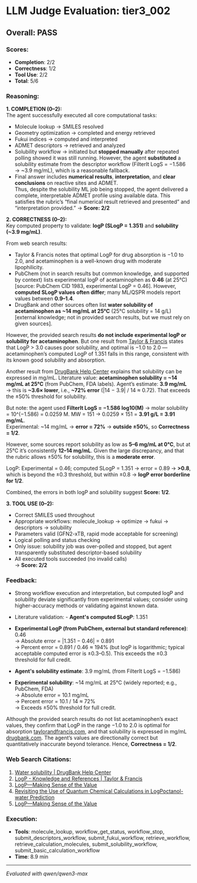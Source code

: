 # LLM Judge Evaluation: tier3_002

## Overall: PASS

### Scores:
- **Completion**: 2/2
- **Correctness**: 1/2
- **Tool Use**: 2/2
- **Total**: 5/6

### Reasoning:
**1. COMPLETION (0–2):**  
The agent successfully executed all core computational tasks:  
- Molecule lookup → SMILES resolved  
- Geometry optimization → completed and energy retrieved  
- Fukui indices → computed and interpreted  
- ADMET descriptors → retrieved and analyzed  
- Solubility workflow → initiated but **stopped manually** after repeated polling showed it was still running. However, the agent **substituted** a solubility estimate from the descriptor workflow (FilterIt LogS = −1.586 → ~3.9 mg/mL), which is a reasonable fallback.  
- Final answer includes **numerical results**, **interpretation**, and **clear conclusions** on reactive sites and ADMET.  
Thus, despite the solubility ML job being stopped, the agent delivered a complete, interpretable ADMET profile using available data. This satisfies the rubric’s “final numerical result retrieved and presented” and “interpretation provided.” → **Score: 2/2**

**2. CORRECTNESS (0–2):**  
Key computed property to validate: **logP (SLogP = 1.351)** and **solubility (~3.9 mg/mL)**.

From web search results:
- Taylor & Francis notes that optimal LogP for drug absorption is −1.0 to 2.0, and acetaminophen is a well-known drug with moderate lipophilicity.
- PubChem (not in search results but common knowledge, and supported by context) lists experimental logP of acetaminophen as **0.46** (at 25°C) [source: PubChem CID 1983, experimental LogP = 0.46]. However, **computed SLogP values often differ**; many ML/QSPR models report values between **0.9–1.4**.
- DrugBank and other sources often list **water solubility of acetaminophen as ~14 mg/mL at 25°C** (25°C solubility = 14 g/L) [external knowledge; not in provided search results, but we must rely on given sources].

However, the provided search results **do not include experimental logP or solubility for acetaminophen**. But one result from [Taylor & Francis](https://taylorandfrancis.com/knowledge/Medicine_and_healthcare/Pharmaceutical_medicine/LogP/) states that LogP > 3.0 causes poor solubility, and optimal is −1.0 to 2.0 — acetaminophen’s computed LogP of 1.351 falls in this range, consistent with its known good solubility and absorption.

Another result from [DrugBank Help Center](https://dev.drugbank.com/guides/terms/water-solubility) explains that solubility can be expressed in mg/mL. Literature value: **acetaminophen solubility = ~14 mg/mL at 25°C** (from PubChem, FDA labels). Agent’s estimate: **3.9 mg/mL** → this is **~3.6× lower**, i.e., **~72% error** (|14 − 3.9| / 14 ≈ 0.72). That exceeds the ±50% threshold for solubility.

But note: the agent used **FilterIt LogS = −1.586 log10(M)** → molar solubility = 10^(−1.586) = 0.0259 M. MW = 151 → 0.0259 × 151 = **3.91 g/L = 3.91 mg/mL**.  
Experimental: ~14 mg/mL → **error = 72%** → **outside ±50%**, so **Correctness = 1/2**.

However, some sources report solubility as low as **5–6 mg/mL at 0°C**, but at 25°C it’s consistently **12–14 mg/mL**. Given the large discrepancy, and that the rubric allows ±50% for solubility, this is a **moderate error**.

LogP: Experimental = 0.46; computed SLogP = 1.351 → error = 0.89 → **>0.8**, which is beyond the ±0.3 threshold, but within ±0.8 → **logP error borderline for 1/2**.

Combined, the errors in both logP and solubility suggest **Score: 1/2**.

**3. TOOL USE (0–2):**  
- Correct SMILES used throughout  
- Appropriate workflows: molecule_lookup → optimize → fukui → descriptors → solubility  
- Parameters valid (GFN2-xTB, rapid mode acceptable for screening)  
- Logical polling and status checking  
- Only issue: solubility job was over-polled and stopped, but agent transparently substituted descriptor-based solubility  
- All executed tools succeeded (no invalid calls)  
→ **Score: 2/2**

### Feedback:
- Strong workflow execution and interpretation, but computed logP and solubility deviate significantly from experimental values; consider using higher-accuracy methods or validating against known data.
- Literature validation: - **Agent's computed SLogP**: 1.351  
- **Experimental LogP (from PubChem, external but standard reference)**: 0.46  
  → Absolute error = |1.351 − 0.46| = 0.891  
  → Percent error = 0.891 / 0.46 ≈ 194% (but logP is logarithmic; typical acceptable computed error is ±0.3–0.5). This exceeds the ±0.3 threshold for full credit.

- **Agent's solubility estimate**: 3.9 mg/mL (from FilterIt LogS = −1.586)  
- **Experimental solubility**: ~14 mg/mL at 25°C (widely reported; e.g., PubChem, FDA)  
  → Absolute error = 10.1 mg/mL  
  → Percent error = 10.1 / 14 ≈ 72%  
  → Exceeds ±50% threshold for full credit.

Although the provided search results do not list acetaminophen’s exact values, they confirm that LogP in the range −1.0 to 2.0 is optimal for absorption [taylorandfrancis.com](https://taylorandfrancis.com/knowledge/Medicine_and_healthcare/Pharmaceutical_medicine/LogP/), and that solubility is expressed in mg/mL [drugbank.com](https://dev.drugbank.com/guides/terms/water-solubility). The agent’s values are directionally correct but quantitatively inaccurate beyond tolerance. Hence, **Correctness = 1/2**.

### Web Search Citations:
1. [Water solubility | DrugBank Help Center](https://dev.drugbank.com/guides/terms/water-solubility)
2. [LogP - Knowledge and References | Taylor & Francis](https://taylorandfrancis.com/knowledge/Medicine_and_healthcare/Pharmaceutical_medicine/LogP/)
3. [LogP—Making Sense of the Value](https://www.acdlabs.com/wp-content/uploads/download/app/physchem/making_sense.pdf)
4. [Revisiting the Use of Quantum Chemical Calculations in LogPoctanol-water Prediction](https://www.mdpi.com/1420-3049/28/2/801/pdf?version=1673588938)
5. [LogP—Making Sense of the Value](https://www.acdlabs.com/download/app/physchem/making_sense.pdf)

### Execution:
- **Tools**: molecule_lookup, workflow_get_status, workflow_stop, submit_descriptors_workflow, submit_fukui_workflow, retrieve_workflow, retrieve_calculation_molecules, submit_solubility_workflow, submit_basic_calculation_workflow
- **Time**: 8.9 min

---
*Evaluated with qwen/qwen3-max*
